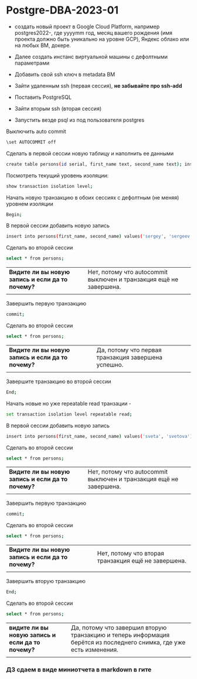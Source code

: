 # Postgre-DBA-2023-01

- создать новый проект в Google Cloud Platform, например postgres2022-, где yyyymm год, месяц вашего рождения (имя проекта должно быть уникально на уровне GCP), Яндекс облако или на любых ВМ, докере.

- Далее создать инстанс виртуальной машины с дефолтными параметрами
- Добавить свой ssh ключ в metadata ВМ
- Зайти удаленным ssh (первая сессия), **не забывайте про ssh-add**
- Поставить PostgreSQL
- Зайти вторым ssh (вторая сессия)
- Запустить везде psql из под пользователя postgres


Выключить auto commit
```sh
\set AUTOCOMMIT off
```

Сделать в первой сессии новую таблицу и наполнить ее данными 
```sh
create table persons(id serial, first_name text, second_name text); insert into persons(first_name, second_name) values('ivan', 'ivanov'); insert into persons(first_name, second_name) values('petr', 'petrov'); commit;
```
Посмотреть текущий уровень изоляции: 
```sh
show transaction isolation level;
```
Начать новую транзакцию в обоих сессиях с дефолтным (не меняя) уровнем изоляции

```sh
Begin;
```

В первой сессии добавить новую запись 
```sh
insert into persons(first_name, second_name) values('sergey', 'sergeev');
```
Сделать во второй сессии
```sh 
select * from persons;
``` 
|  |  |
| ------ | ------ |
|  **Видите ли вы новую запись и если да то почему?** |  Нет, потому что autocommit выключен и транзакция ещё не завершена. |
|  |  |

Завершить первую транзакцию
```sh
commit;
```
Cделать во второй сессии
```sh 
select * from persons;
```
 |  |  |
| ------ | ------ |
| **Видите ли вы новую запись и если да то почему?**  | Да, потому что первая транзакция завершена успешно. |
| | |


Завершите транзакцию во второй сессии
```sh
End;
```

Начать новые но уже repeatable read транзации - 
```sh
set transaction isolation level repeatable read;
```

В первой сессии добавить новую запись 
```sh
insert into persons(first_name, second_name) values('sveta', 'svetova');
```
Сделать во второй сессии
```sh
select * from persons;
```
|  |  |
| ------ | ------ | 
| **Видите ли вы новую запись и если да то почему?** | Нет, потому что autocommit выключен и транзакция ещё не завершена.  |
| | |

Завершить первую транзакцию 
```sh
commit;
```
Сделать во второй сессии
```sh
select * from persons;
```
|  |  |
| ------ | ------ | 
| **Видите ли вы новую запись и если да то почему?** | Нет, потому что вторая транзакция ещё не завершена. |
| | |

Завершить вторую транзакцию

```sh
End;
```

Сделать во второй сессии 
```sh
select * from persons;
```
|  |  |
| ------ | ------ | 
| **видите ли вы новую запись и если да то почему?** | Да, потому что завершил вторую транзакцию и теперь информация берётся из последнего снимка, где уже есть изменения.  |
| | |



### ДЗ сдаем в виде миниотчета в markdown в гите